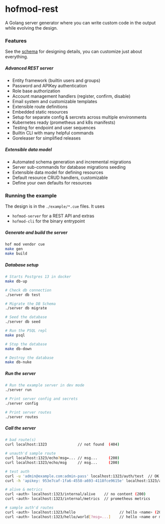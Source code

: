 # hofmod-rest

A Golang server generator where you can write
custom code in the output while evolving the design.

### Features

See the [schema](./schema) for designing details,
you can customize just about everything.

##### Advanced REST server

- Entity framework (builtin users and groups)
- Password and APIKey authentication
- Role base authorization
- Account management handlers (register, confirm, disable)
- Email system and customizable templates
- Extensible route definitions
- Embedded static resources
- Setup for separate config & sercrets across multiple environments
- Kubernetes ready (prometheus and k8s manifests)
- Testing for endpoint and user sequences
- Builtin CLI with many helpful commands
- Goreleaser for simplified releases

##### Extensible data model

- Automated schema generation and incremental migrations
- Server sub-commands for database migrations seeding
- Extensible data model for defining resources
- Default resource CRUD handlers, customizable
- Define your own defaults for resources

### Running the example

The design is in the `./example/*.cue` files.
It uses

- `hofmod-server` for a REST API and extras
- `hofmod-cli` for the binary entrypoint

##### Generate and build the server

```sh
hof mod vendor cue
make gen
make build
```

##### Database setup

```sh
# Starts Postgres 13 in docker
make db-up

# Check db connection
./server db test

# Migrate the DB Schema
./server db migrate

# Seed the database
./server db seed

# Run the PSQL repl
make psql

# Stop the database
make db-down

# Destroy the database
make db-nuke
```

##### Run the server

```sh
# Run the example server in dev mode
./server run

# Print server config and secrets
./server config

# Print server routes
./server routes
```

##### Call the server

```sh
# bad route(s)
curl localhost:1323              // not found  (404)

# unauth'd sample route
curl localhost:1323/echo?msg=... // msg...     (200)
curl localhost:1323/echo/msg     // msg...     (200)

# test auth
curl -u 'admin@example.com:admin-pass' localhost:1323/auth/test  // OK (200)
curl -h 'apikey: 953e7caf-1fa6-4558-a693-4118fce9615e' localhost:1323/auth/test  // OK (200)

# alive & metrics
curl <auth> localhost:1323/internal/alive    // no content (200)
curl <auth> localhost:1323/internal/metrics  // prometheus metrics

# sample auth'd routes
curl <auth> localhost:1323/hello                    // hello <name> (200)
curl <auth> localhost:1323/hello/world[?msg=...]    // hello <name or msg> (200)
```
